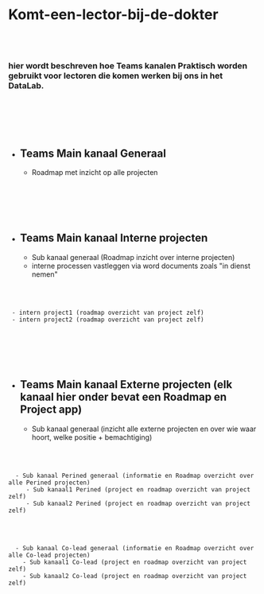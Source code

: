 # Komt-een-lector-bij-de-dokter

<br><br>

### hier wordt beschreven hoe Teams kanalen Praktisch worden gebruikt voor lectoren die komen werken bij ons in het DataLab.

<br><br><br><br>






- ## Teams Main kanaal Generaal
   - Roadmap met inzicht op alle projecten


<br><br><br><br>




- ## Teams Main kanaal Interne projecten
   - Sub kanaal generaal (Roadmap inzicht over interne projecten)
   - interne processen vastleggen via word documents zoals "in dienst nemen" 

<br><br>

     - intern project1 (roadmap overzicht van project zelf)   
     - intern project2 (roadmap overzicht van project zelf)   

   <br><br><br><br>






- ## Teams Main kanaal Externe projecten (elk kanaal hier onder bevat een Roadmap en Project app)
  - Sub kanaal generaal (inzicht alle externe projecten en over wie waar hoort, welke positie + bemachtiging)

<br><br>

      - Sub kanaal Perined generaal (informatie en Roadmap overzicht over alle Perined projecten)
         - Sub kanaal1 Perined (project en roadmap overzicht van project zelf)
         - Sub kanaal2 Perined (project en roadmap overzicht van project zelf)

<br><br>

      - Sub kanaal Co-lead generaal (informatie en Roadmap overzicht over alle Co-lead projecten)
        - Sub kanaal1 Co-lead (project en roadmap overzicht van project zelf)
        - Sub kanaal2 Co-lead (project en roadmap overzicht van project zelf)


<br><br><br><br>
